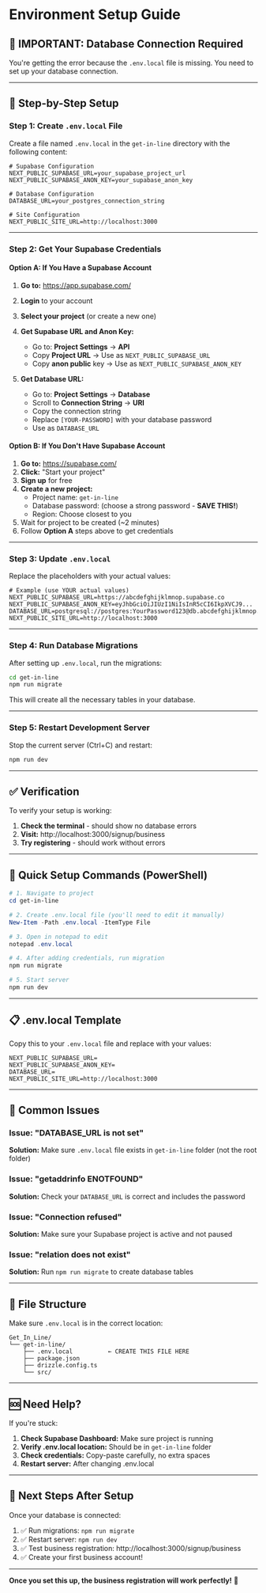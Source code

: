 # Environment Setup Guide

## 🚨 IMPORTANT: Database Connection Required

You're getting the error because the `.env.local` file is missing. You need to set up your database connection.

---

## 📝 Step-by-Step Setup

### Step 1: Create `.env.local` File

Create a file named `.env.local` in the `get-in-line` directory with the following content:

```env
# Supabase Configuration
NEXT_PUBLIC_SUPABASE_URL=your_supabase_project_url
NEXT_PUBLIC_SUPABASE_ANON_KEY=your_supabase_anon_key

# Database Configuration
DATABASE_URL=your_postgres_connection_string

# Site Configuration
NEXT_PUBLIC_SITE_URL=http://localhost:3000
```

---

### Step 2: Get Your Supabase Credentials

#### Option A: If You Have a Supabase Account

1. **Go to:** https://app.supabase.com/
2. **Login** to your account
3. **Select your project** (or create a new one)

4. **Get Supabase URL and Anon Key:**
   - Go to: **Project Settings** → **API**
   - Copy **Project URL** → Use as `NEXT_PUBLIC_SUPABASE_URL`
   - Copy **anon public** key → Use as `NEXT_PUBLIC_SUPABASE_ANON_KEY`

5. **Get Database URL:**
   - Go to: **Project Settings** → **Database**
   - Scroll to **Connection String** → **URI**
   - Copy the connection string
   - Replace `[YOUR-PASSWORD]` with your database password
   - Use as `DATABASE_URL`

#### Option B: If You Don't Have Supabase Account

1. **Go to:** https://supabase.com/
2. **Click:** "Start your project"
3. **Sign up** for free
4. **Create a new project:**
   - Project name: `get-in-line`
   - Database password: (choose a strong password - **SAVE THIS!**)
   - Region: Choose closest to you
5. Wait for project to be created (~2 minutes)
6. Follow **Option A** steps above to get credentials

---

### Step 3: Update `.env.local`

Replace the placeholders with your actual values:

```env
# Example (use YOUR actual values)
NEXT_PUBLIC_SUPABASE_URL=https://abcdefghijklmnop.supabase.co
NEXT_PUBLIC_SUPABASE_ANON_KEY=eyJhbGciOiJIUzI1NiIsInR5cCI6IkpXVCJ9...
DATABASE_URL=postgresql://postgres:YourPassword123@db.abcdefghijklmnop.supabase.co:5432/postgres
NEXT_PUBLIC_SITE_URL=http://localhost:3000
```

---

### Step 4: Run Database Migrations

After setting up `.env.local`, run the migrations:

```bash
cd get-in-line
npm run migrate
```

This will create all the necessary tables in your database.

---

### Step 5: Restart Development Server

Stop the current server (Ctrl+C) and restart:

```bash
npm run dev
```

---

## ✅ Verification

To verify your setup is working:

1. **Check the terminal** - should show no database errors
2. **Visit:** http://localhost:3000/signup/business
3. **Try registering** - should work without errors

---

## 🔧 Quick Setup Commands (PowerShell)

```powershell
# 1. Navigate to project
cd get-in-line

# 2. Create .env.local file (you'll need to edit it manually)
New-Item -Path .env.local -ItemType File

# 3. Open in notepad to edit
notepad .env.local

# 4. After adding credentials, run migration
npm run migrate

# 5. Start server
npm run dev
```

---

## 📋 .env.local Template

Copy this to your `.env.local` file and replace with your values:

```
NEXT_PUBLIC_SUPABASE_URL=
NEXT_PUBLIC_SUPABASE_ANON_KEY=
DATABASE_URL=
NEXT_PUBLIC_SITE_URL=http://localhost:3000
```

---

## 🐛 Common Issues

### Issue: "DATABASE_URL is not set"
**Solution:** Make sure `.env.local` file exists in `get-in-line` folder (not the root folder)

### Issue: "getaddrinfo ENOTFOUND"
**Solution:** Check your `DATABASE_URL` is correct and includes the password

### Issue: "Connection refused"
**Solution:** Make sure your Supabase project is active and not paused

### Issue: "relation does not exist"
**Solution:** Run `npm run migrate` to create database tables

---

## 📁 File Structure

Make sure `.env.local` is in the correct location:

```
Get_In_Line/
└── get-in-line/
    ├── .env.local          ← CREATE THIS FILE HERE
    ├── package.json
    ├── drizzle.config.ts
    └── src/
```

---

## 🆘 Need Help?

If you're stuck:

1. **Check Supabase Dashboard:** Make sure project is running
2. **Verify .env.local location:** Should be in `get-in-line` folder
3. **Check credentials:** Copy-paste carefully, no extra spaces
4. **Restart server:** After changing .env.local

---

## 🎯 Next Steps After Setup

Once your database is connected:

1. ✅ Run migrations: `npm run migrate`
2. ✅ Restart server: `npm run dev`
3. ✅ Test business registration: http://localhost:3000/signup/business
4. ✅ Create your first business account!

---

**Once you set this up, the business registration will work perfectly!** 🚀

